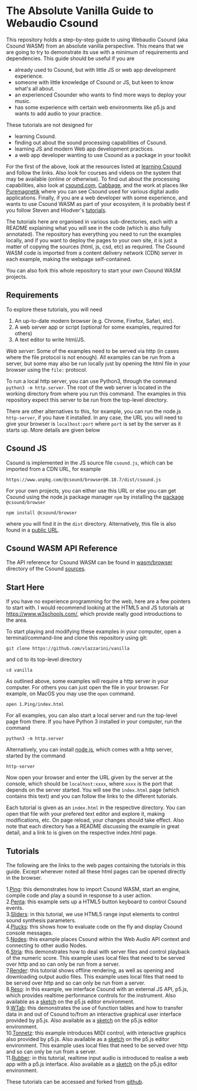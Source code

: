 The Absolute Vanilla Guide to Webaudio Csound
========

This repository holds a step-by-step guide to using Webaudio Csound (aka Csound
WASM) from an absolute vanilla perspective. This means that we are going to try to demonstrate its use with a minimum of requirements and dependencies. This guide should be useful if you are

* already used to Csound, but with little JS or web app development experience.
* someone with little knowledge of Csound or JS, but keen to know what's all about.
* an experienced Csounder who wants to find more ways to deploy your music.
* has some experience with certain web environments like p5.js and wants to add audio to your practice.

These tutorials are not designed for

* learning Csound.
* finding out about the sound processing capabilities of Csound.
* learning JS and modern Web app development practices.
* a web app developer wanting to use Csound as a package in your toolkit

For the first of the above, look at the resources listed at [learning Csound](https://csound.com/get-started.html) and follow the links. Also look for
courses and videos on the system that may be available (online or otherwise).
To find out about the processing capabilities, also look at [csound.com](https://csound.com), [Cabbage](https://cabbageaudio.com/),
and the work at places like [Puremagnetik](https://puremagnetik.com/)
where you can see Csound used for various digital audio
applications. Finally, if you are a web developer with some
experience, and wants to use Csound WASM as part of your ecosystem,
it is probably best if you follow Steven and Hlodver's
[tutorials](http://kunstmusik.github.io/icsc2022-csound-web).


The tutorials here are organised in various sub-directories, each
with a README explaining what you will see in the code (which is also
fully annotated). The repository has everything you need to run the
examples locally, and if you want to deploy the pages to your own
site, it is just a matter of copying the sources (html, js, csd, etc)
as required. The Csound WASM code is imported from a
content delivery network (CDN) server in each example, making
the webpage self-contained.

You can also fork this whole repository to start your
own Csound WASM projects.

Requirements
----

To explore these tutorials, you will need

1. An up-to-date modern browser (e.g. Chrome, Firefox, Safari, etc).  
2. A web server app or script (optional for some examples, required
   for others)
3. A text editor to write html/JS.

*Web server*: Some of the examples need to be served via
http (in cases where the file protocol is not enough). All examples
can be run from a server, but some may also be run locally just by
opening the html file in your browser using the `file:` protocol.

To run a local http server, you can use Python3, through the command
`python3 -m http.server`.  The root of the web server is located in
the working directory from where you run this command. The examples in
this repository expect this server to be run from the top-level directory.

There are other alternatives to this, for example, you can run the node.js
`http-server`, if you have it installed. In any case, the URL you will
need to give your browser is `localhost:port` where `port` is set by
the server as it starts up. More details are given below

Csound JS
---

Csound is implemented in the JS source file `csound.js`, which can be
imported from a CDN URL, for example

```
https://www.unpkg.com/@csound/browser@6.18.7/dist/csound.js
```


For your own projects, you can either use this URL or else you can get Csound
using the node.js package manager `npm` by installing the
[package](https://www.npmjs.com/package/@csound/browser) `@csound/browser`

```
npm install @csound/browser
```

where you will find it in the `dist` directory. Alternatively, this
file is also found in a [public URL](https://www.jsdelivr.com/package/npm/@csound/browser?path=dist).


Csound WASM API Reference
-------

The API reference for Csound WASM can be found in
[wasm/browser](https://github.com/csound/csound/tree/master/wasm/browser)
directory of the Csound [sources](https://github.com/csound/csound).

Start Here
-------

If you have no experience programming for the web, here are a few
pointers to start with. I would recommend looking at the HTML5 and JS
tutorials at https://www.w3schools.com/, which provide really good
introductions to the area.

To start playing and modifying these examples in your computer,
open a terminal/command-line and clone this repository using git:

```
git clone https://github.com/vlazzarini/vanilla
```

and cd to its top-level directory

```
cd vanilla
```

As outlined above, some examples will require a http server in your
computer. For others you can just open the file in your browser. For
example, on MacOS you may use the `open` command.

```
open 1.Ping/index.html
```

For all examples, you can also start a local server and run the top-level
page from there. If you have Python 3 installed in your computer, run
the command

```
python3 -m http.server
```

Alternatively, you can install [node.js](https://nodejs.org/en/download/),
which comes with a http server, started by the command

```
http-server
```

Now open your browser and enter the URL given by the server at the
console, which should be `localhost:xxxx`, where `xxxx` is the port
that depends on the server started. You will see the `index.html`
page (which contains this text) and you can follow the links to the different tutorials.

Each tutorial is given as an `index.html` in the respective directory.
You can open that file with your prefered text editor and explore it,
making modifications, etc. On page reload, your changes should take
effect. Also note that each directory has a README discussing the
example in great detail, and a link to is given on the respective
index.html page.

Tutorials
---

The following are the links to the web pages containing the tutorials
in this guide. Except wherever noted all these html pages can be
opened directly in the browser.

1.[Ping](1.Ping/.): this demonstrates how to import
Csound WASM, start an engine, compile code and play a sound in
response to a user action.  
2.[Penta](2.Penta/.): this example sets up a HTML5
  button keyboard to control Csound events.  
3.[Sliders](3.Sliders/): in this tutorial, we use HTML5
  range input elements to control sound synthesis parameters.  
4.[Plucks](4.Plucks/.): this shows how to evaluate code on
the fly and display Csound console messages.  
5.[Nodes](5.Nodes/.): this example places Csound within the
 Web Audio API context and connecting to other audio Nodes.  
6.[Stria](6.Stria/.): this demonstrates how to deal with
server files and control playback of the numeric score. This example
uses local files that need to be served over http and so can only
be run from a server.  
7.[Render](7.Render/.): this tutorial shows offline
  rendering, as well as opening and downloading output audio
  files. This example uses local files that need to be served over http and so can only
  be run from a server.  
8.[Reso](8.Reso/.): in this example, we
  interface Csound with an external JS API, p5.js, which
  provides realtime performance controls for the instrument. Also
  available as a
  [sketch](https://editor.p5js.org/vlazzarini/sketches/rDcPlRF3w)
  on the p5.js editor environment.  
9.[WTab](9.WTab/.): this demonstrates the use of
  function tables and how to transfer data in and out of Csound to/from an
  interactive graphical user interface provided by p5.js.  Also
  available as a
  [sketch](https://editor.p5js.org/vlazzarini/sketches/1gWAWKZkd)
  on the p5.js editor environment.  
10.[Tonnetz](10.Tonnetz/.): this example introduces MIDI control,
  with interactive graphics also provided by p5.js. Also
  available as a
  [sketch](https://editor.p5js.org/vlazzarini/sketches/vZIDsTYhQ)
  on the p5.js editor environment. This example
  uses local files that need to be served over http and so can only 
  be run from a server.  
11.[Rubber](11.Rubber/.): in this tutorial, realtime input audio is
introduced to realise a web app with a p5.js interface.  Also
  available as a
  [sketch](https://editor.p5js.org/vlazzarini/sketches/4F4NBQ0Fy)
  on the p5.js editor environment.  

These tutorials can be accessed and forked from
[github](https://github.com/vlazzarini/vanilla/).







